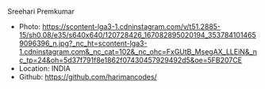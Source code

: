 Sreehari Premkumar
- Photo: https://scontent-lga3-1.cdninstagram.com/v/t51.2885-15/sh0.08/e35/s640x640/120728426_167082895020194_3537841014659096396_n.jpg?_nc_ht=scontent-lga3-1.cdninstagram.com&_nc_cat=102&_nc_ohc=FxGUtB_MsegAX_LLEiN&_nc_tp=24&oh=5d37f791f8e1862f07430457929492d5&oe=5FB207CE
- Location: INDIA
- Github: https://github.com/harimancodes/
